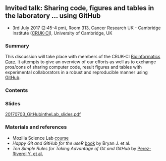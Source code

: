 
## Invited talk: Sharing code, figures and tables in the laboratory ... using GitHub

- 3rd July 2017 (2:45-4 pm), Room 313, Cancer Research UK - Cambridge Institute ([CRUK-CI](http://www.cruk.cam.ac.uk/)), University of Cambridge, UK


### Summary

This discussion will take place with members of the CRUK-CI [Bioinformatics Core](http://www.cruk.cam.ac.uk/core-facilities/bioinformatics-core). It attempts to give an overview of our efforts as well as to exchange pros/cons of sharing computer code, result figures and tables with experimental collaborators in a robust and reproducible manner using [GitHub](https://github.com/).


### Contents


### Slides

[20170703_GitHubintheLab_slides.pdf](20170703_GitHubintheLab_slides.pdf)


### Materials and references

- Mozilla Science Lab [course](https://kirstiejane.github.io/friendly-github-intro/)
- *Happy Git and GitHub for the useR* [book](http://happygitwithr.com/) by Bryan J. et al.
- *Ten Simple Rules for Taking Advantage of Git and GitHub* by [Perez-Riverol Y. et al.](http://journals.plos.org/ploscompbiol/article?id=10.1371/journal.pcbi.1004947)
